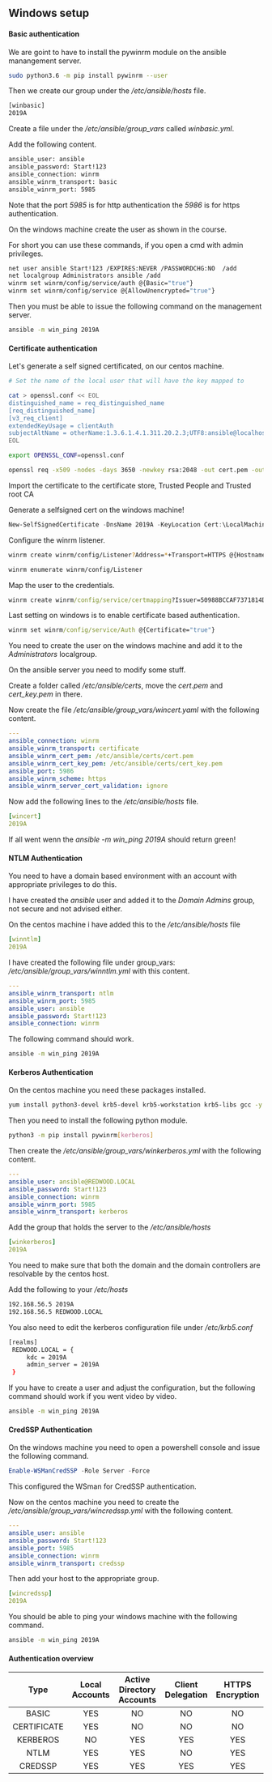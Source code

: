 ## Windows setup

#### Basic authentication

We are goint to have to install the pywinrm module on the ansible manangement server.

``` bash
sudo python3.6 -m pip install pywinrm --user
```

Then we create our group under the */etc/ansible/hosts* file.

``` bash
[winbasic]
2019A
```

Create a file under the */etc/ansible/group_vars* called *winbasic.yml*.

Add the following content.

``` bash
ansible_user: ansible
ansible_password: Start!123
ansible_connection: winrm
ansible_winrm_transport: basic
ansible_winrm_port: 5985
```

Note that the port *5985* is for http authentication the *5986* is for https authentication.

On the windows machine create the user as shown in the course.

For short you can use these commands, if you open a cmd with admin privileges.

``` bash
net user ansible Start!123 /EXPIRES:NEVER /PASSWORDCHG:NO  /add
net localgroup Administrators ansible /add
winrm set winrm/config/service/auth @{Basic="true"}
winrm set winrm/config/service @{AllowUnencrypted="true"}
```

Then you must be able to issue the following command on the management server.

```bash
ansible -m win_ping 2019A
```

#### Certificate authentication

Let's generate a self signed certificated, on our centos machine.
``` bash
# Set the name of the local user that will have the key mapped to

cat > openssl.conf << EOL
distinguished_name = req_distinguished_name
[req_distinguished_name]
[v3_req_client]
extendedKeyUsage = clientAuth
subjectAltName = otherName:1.3.6.1.4.1.311.20.2.3;UTF8:ansible@localhost
EOL

export OPENSSL_CONF=openssl.conf

openssl req -x509 -nodes -days 3650 -newkey rsa:2048 -out cert.pem -outform PEM -keyout cert_key.pem -subj "/CN=ansible" -extensions v3_req_client
```

Import the certificate to the certificate store, Trusted People and Trusted root CA

Generate a selfsigned cert on the windows machine!

``` powershell
New-SelfSignedCertificate -DnsName 2019A -KeyLocation Cert:\LocalMachine\My\
```

Configure the winrm listener.

``` bash
winrm create winrm/config/Listener?Address=*+Transport=HTTPS @{Hostname="2019A";CertificateThumbprint="828F238786FE722A55420BE9209A93B996B8CEDF"}

winrm enumerate winrm/config/Listener
```

Map the user to the credentials.

``` cmd
winrm create winrm/config/service/certmapping?Issuer=50988BCCAF7371814D722E34CDC77A0FF0DE212A+Subject=ansible@localhost+URI=* @{UserName = "ansible";Password="*********************"}
```

Last setting on windows is to enable certificate based authentication.

``` cmd
winrm set winrm/config/service/Auth @{Certificate="true"}
```

You need to create the user on the windows machine and add it to the *Administrators* localgroup.

On the ansible server you need to modify some stuff.

Create a folder called */etc/ansible/certs*, move the *cert.pem* and *cert_key.pem* in there.

Now create the file */etc/ansible/group_vars/wincert.yaml* with the following content.

``` yaml
---
ansible_connection: winrm
ansible_winrm_transport: certificate
ansible_winrm_cert_pem: /etc/ansible/certs/cert.pem
ansible_winrm_cert_key_pem: /etc/ansible/certs/cert_key.pem
ansible_port: 5986
ansible_winrm_scheme: https
ansible_winrm_server_cert_validation: ignore
```

Now add the following lines to the */etc/ansible/hosts* file.

``` yaml
[wincert]
2019A
```

If all went wenn the *ansible -m win_ping 2019A* should return green!

#### NTLM Authentication

You need to have a domain based environment with an account with appropriate privileges to do this.

I have created the *ansible* user and added it to the *Domain Admins* group, not secure and not advised either.

On the centos machine i have added this to the */etc/ansible/hosts* file

``` yaml
[winntlm]
2019A
```

I have created the following file under group_vars: */etc/ansible/group_vars/winntlm.yml* with this content.

``` yaml
---
ansible_winrm_transport: ntlm
ansible_winrm_port: 5985
ansible_user: ansible
ansible_password: Start!123
ansible_connection: winrm
```

The following command should work.

``` bash
ansible -m win_ping 2019A
```

#### Kerberos Authentication

On the centos machine you need these packages installed.

``` bash
yum install python3-devel krb5-devel krb5-workstation krb5-libs gcc -y 
```

Then you need to install the following python module.

``` bash
python3 -m pip install pywinrm[kerberos]
```

Then create the */etc/ansible/group_vars/winkerberos.yml* with the following content.

``` yaml
---
ansible_user: ansible@REDWOOD.LOCAL
ansible_password: Start!123
ansible_connection: winrm
ansible_winrm_port: 5985
ansible_winrm_transport: kerberos
```

Add the group that holds the server to the */etc/ansible/hosts*

``` yaml
[winkerberos]
2019A
```

You need to make sure that both the domain and the domain controllers are resolvable by the centos host.

Add the following to your */etc/hosts*

``` bash
192.168.56.5 2019A
192.168.56.5 REDWOOD.LOCAL
```

You also need to edit the kerberos configuration file under */etc/krb5.conf*

``` bash
[realms]
 REDWOOD.LOCAL = {
     kdc = 2019A
     admin_server = 2019A
 }
```

If you have to create a user and adjust the configuration, but the following command should work if you went video by video.

``` bash
ansible -m win_ping 2019A
```

#### CredSSP Authentication

On the windows machine you need to open a powershell console and issue the following command.

``` powershell
Enable-WSManCredSSP -Role Server -Force
```

This configured the WSman for CredSSP authentication.

Now on the centos machine you need to create the */etc/ansible/group_vars/wincredssp.yml* with the following content.

``` yaml
---
ansible_user: ansible
ansible_password: Start!123
ansible_port: 5985
ansible_connection: winrm
ansible_winrm_transport: credssp
```

Then add your host to the appropriate group.

``` yaml
[wincredssp]
2019A
```

You should be able to ping your windows machine with the following command.

``` bash
ansible -m win_ping 2019A
```

#### Authentication overview

|     Type    | Local Accounts | Active Directory Accounts | Client Delegation | HTTPS Encryption |
|:-----------:|:--------------:|:-------------------------:|:-----------------:|:----------------:|
|    BASIC    |       YES      |             NO            |         NO        |        NO        |
| CERTIFICATE |       YES      |             NO            |         NO        |        NO        |
|   KERBEROS  |       NO       |            YES            |        YES        |        YES       |
|     NTLM    |       YES      |            YES            |         NO        |        YES       |
|   CREDSSP   |       YES      |            YES            |        YES        |        YES       |